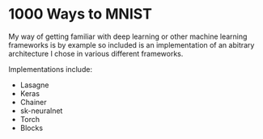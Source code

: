 # 1000 Ways to MNIST
My way of getting familiar with deep learning or other machine learning frameworks is by example so included is an implementation of an abitrary architecture I chose in various different frameworks.

Implementations include:
- Lasagne
- Keras
- Chainer
- sk-neuralnet
- Torch
- Blocks

